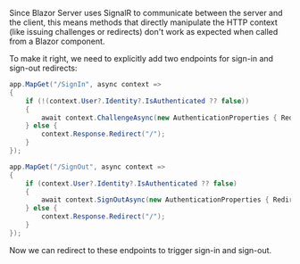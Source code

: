 Since Blazor Server uses SignalR to communicate between the server and the client, this means methods that directly manipulate the HTTP context (like issuing challenges or redirects) don't work as expected when called from a Blazor component.

To make it right, we need to explicitly add two endpoints for sign-in and sign-out redirects:

```csharp title="Program.cs"
app.MapGet("/SignIn", async context =>
{
    if (!(context.User?.Identity?.IsAuthenticated ?? false))
    {
        await context.ChallengeAsync(new AuthenticationProperties { RedirectUri = "/" });
    } else {
        context.Response.Redirect("/");
    }
});

app.MapGet("/SignOut", async context =>
{
    if (context.User?.Identity?.IsAuthenticated ?? false)
    {
        await context.SignOutAsync(new AuthenticationProperties { RedirectUri = "/" });
    } else {
        context.Response.Redirect("/");
    }
});
```

Now we can redirect to these endpoints to trigger sign-in and sign-out.
